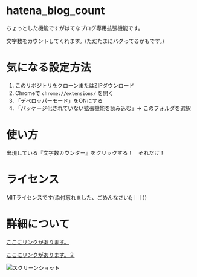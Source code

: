 # hatena_blog_count
ちょっとした機能ですがはてなブログ専用拡張機能です。

文字数をカウントしてくれます。(ただたまにバグってるかもです。)
# 気になる設定方法
1. このリポジトリをクローンまたはZIPダウンロード
2. Chromeで `chrome://extensions/` を開く
3. 「デベロッパーモード」をONにする
4. 「パッケージ化されていない拡張機能を読み込む」→ このフォルダを選択
# 使い方
出現している『文字数カウンター』をクリックする！　それだけ！
# ライセンス
MITライセンスです(添付忘れました、ごめんなさい(;｜｜))
# 詳細について
[ここにリンクがあります。](https://akumunoyami.hatenadiary.jp/entry/2025/06/07/181907)

[ここにリンクがあります。２](https://akumunoyami.hatenadiary.jp/entry/2025/06/07/194443)

![スクリーンショット](https://i.gyazo.com/dc1b327236ba00779816c25efaf97eb5.png "スクリーンショット")
